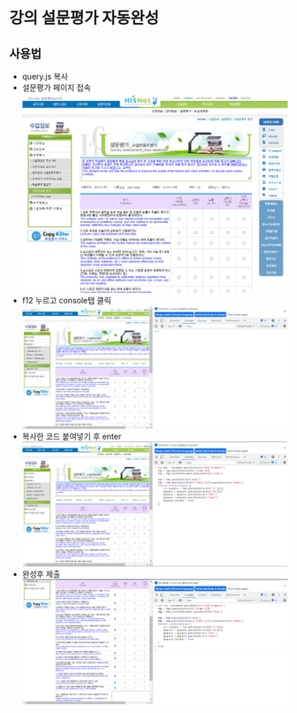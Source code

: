 # 강의 설문평가 자동완성
 ## 사용법
 - query.js  복사
 - 설문평가 페이지 접속  
    <img src="images/1.png">
 - f12 누르고 console탭 클릭
    <img src="images/2.png">
 - 복사한 코드 붙여넣기 후 enter
    <img src="images/3.png">
 - 완성후 제출
    <img src="images/4.png">
    
